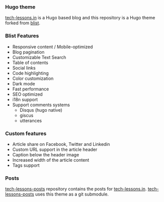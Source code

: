 ### Hugo theme

[tech-lessons.in](https://tech-lessons.in) is a Hugo based blog and this repository is a Hugo theme forked from [blist](https://github.com/apvarun/blist-hugo-theme). 

### Blist Features

- Responsive content / Mobile-optimized
- Blog pagination
- Customizable Text Search
- Table of contents
- Social links
- Code highlighting
- Color customization
- Dark mode
- Fast performance
- SEO optimized
- i18n support
- Support comments systems
  - Disqus (hugo native)
  - giscus
  - utterances

### Custom features

- Article share on Facebook, Twitter and Linkedin
- Custom URL support in the article header
- Caption below the header image
- Increased width of the article content
- Tags support

### Posts

[tech-lessons-posts](https://github.com/SarthakMakhija/tech-lessons-posts) repository contains the posts for [tech-lessons.in](https://tech-lessons.in). [tech-lessons-posts](https://github.com/SarthakMakhija/tech-lessons-posts) uses this theme as a git submodule.
